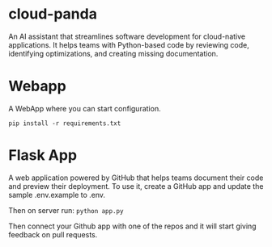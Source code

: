 # cloud-panda
An AI assistant that streamlines software development for cloud-native applications. It helps teams with Python-based code by reviewing code, identifying optimizations, and creating missing documentation.

# Webapp 
A WebApp where you can start configuration.

```
pip install -r requirements.txt
```

# Flask App

A web application powered by GitHub that helps teams document their code and preview their deployment. To use it, create a GitHub app and update the sample .env.example to .env.

Then on server run:
```python app.py```

Then connect your Github app with one of the repos and it will start giving feedback on pull requests.

